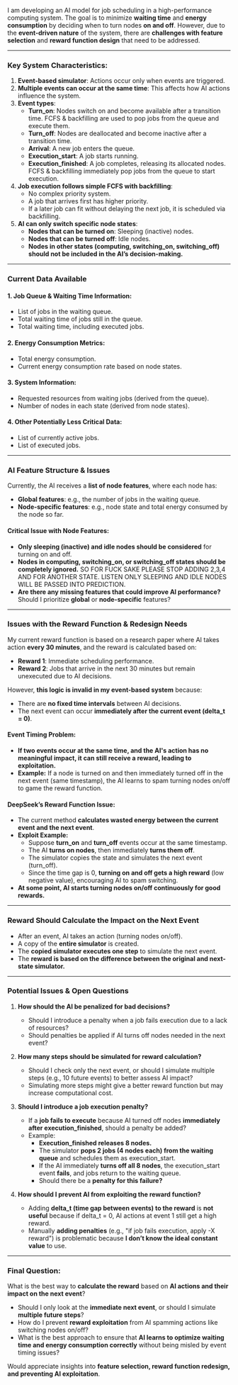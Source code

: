 I am developing an AI model for job scheduling in a high-performance computing system. The goal is to minimize **waiting time** and **energy consumption** by deciding when to turn nodes **on and off**. However, due to the **event-driven nature** of the system, there are **challenges with feature selection** and **reward function design** that need to be addressed.  

---

### **Key System Characteristics:**  
1. **Event-based simulator**: Actions occur only when events are triggered.  
2. **Multiple events can occur at the same time**: This affects how AI actions influence the system.  
3. **Event types**:  
   - **Turn_on**: Nodes switch on and become available after a transition time. FCFS & backfilling are used to pop jobs from the queue and execute them.  
   - **Turn_off**: Nodes are deallocated and become inactive after a transition time.  
   - **Arrival**: A new job enters the queue.  
   - **Execution_start**: A job starts running.  
   - **Execution_finished**: A job completes, releasing its allocated nodes. FCFS & backfilling immediately pop jobs from the queue to start execution.  
4. **Job execution follows simple FCFS with backfilling**:  
   - No complex priority system.  
   - A job that arrives first has higher priority.  
   - If a later job can fit without delaying the next job, it is scheduled via backfilling.  
5. **AI can only switch specific node states**:  
   - **Nodes that can be turned on**: Sleeping (inactive) nodes.  
   - **Nodes that can be turned off**: Idle nodes.  
   - **Nodes in other states (computing, switching_on, switching_off) should not be included in the AI’s decision-making.**  

---

### **Current Data Available**  

#### **1. Job Queue & Waiting Time Information:**  
- List of jobs in the waiting queue.  
- Total waiting time of jobs still in the queue.  
- Total waiting time, including executed jobs.  

#### **2. Energy Consumption Metrics:**  
- Total energy consumption.  
- Current energy consumption rate based on node states.  

#### **3. System Information:**  
- Requested resources from waiting jobs (derived from the queue).  
- Number of nodes in each state (derived from node states).  

#### **4. Other Potentially Less Critical Data:**  
- List of currently active jobs.  
- List of executed jobs.  

---

### **AI Feature Structure & Issues**  

Currently, the AI receives a **list of node features**, where each node has:  
- **Global features**: e.g., the number of jobs in the waiting queue.  
- **Node-specific features**: e.g., node state and total energy consumed by the node so far.  

#### **Critical Issue with Node Features:**  
- **Only sleeping (inactive) and idle nodes should be considered** for turning on and off.  
- **Nodes in computing, switching_on, or switching_off states should be completely ignored.**  SO FOR FUCK SAKE PLEASE STOP ADDING 2,3,4 AND FOR ANOTHER STATE. LISTEN ONLY SLEEPING AND IDLE NODES WILL BE PASSED INTO PREDICTION.
- **Are there any missing features that could improve AI performance?** Should I prioritize **global** or **node-specific** features?  

---

### **Issues with the Reward Function & Redesign Needs**  

My current reward function is based on a research paper where AI takes action **every 30 minutes**, and the reward is calculated based on:  
- **Reward 1**: Immediate scheduling performance.  
- **Reward 2**: Jobs that arrive in the next 30 minutes but remain unexecuted due to AI decisions.  

However, **this logic is invalid in my event-based system** because:  
- There are **no fixed time intervals** between AI decisions.  
- The next event can occur **immediately after the current event (delta_t = 0)**.  

#### **Event Timing Problem:**  
- **If two events occur at the same time, and the AI's action has no meaningful impact, it can still receive a reward, leading to exploitation.**  
- **Example:** If a node is turned on and then immediately turned off in the next event (same timestamp), the AI learns to spam turning nodes on/off to game the reward function.  

#### **DeepSeek’s Reward Function Issue:**  
- The current method **calculates wasted energy between the current event and the next event**.  
- **Exploit Example:**  
  - Suppose **turn_on** and **turn_off** events occur at the same timestamp.  
  - The AI **turns on nodes**, then immediately **turns them off**.  
  - The simulator copies the state and simulates the next event (turn_off).  
  - Since the time gap is 0, **turning on and off gets a high reward** (low negative value), encouraging AI to spam switching.  
- **At some point, AI starts turning nodes on/off continuously for good rewards.**  

---

### **Reward Should Calculate the Impact on the Next Event**  
- After an event, AI takes an action (turning nodes on/off).  
- A copy of the **entire simulator** is created.  
- The **copied simulator executes one step** to simulate the next event.  
- The **reward is based on the difference between the original and next-state simulator.**  

---

### **Potential Issues & Open Questions**  

1. **How should the AI be penalized for bad decisions?**  
   - Should I introduce a penalty when a job fails execution due to a lack of resources?  
   - Should penalties be applied if AI turns off nodes needed in the next event?  

2. **How many steps should be simulated for reward calculation?**  
   - Should I check only the next event, or should I simulate multiple steps (e.g., 10 future events) to better assess AI impact?  
   - Simulating more steps might give a better reward function but may increase computational cost.  

3. **Should I introduce a job execution penalty?**  
   - If a **job fails to execute** because AI turned off nodes **immediately after execution_finished**, should a penalty be added?  
   - Example:  
     - **Execution_finished releases 8 nodes.**  
     - The simulator **pops 2 jobs (4 nodes each) from the waiting queue** and schedules them as execution_start.  
     - If the AI immediately **turns off all 8 nodes**, the execution_start event **fails**, and jobs return to the waiting queue.  
     - Should there be a **penalty for this failure?**  

4. **How should I prevent AI from exploiting the reward function?**  
   - Adding **delta_t (time gap between events) to the reward** is **not useful** because if delta_t = 0, AI actions at event 1 still get a high reward.  
   - Manually **adding penalties** (e.g., "if job fails execution, apply -X reward") is problematic because **I don’t know the ideal constant value** to use.  

---

### **Final Question:**  
What is the best way to **calculate the reward** based on **AI actions and their impact on the next event**?  
- Should I only look at the **immediate next event**, or should I simulate **multiple future steps**?  
- How do I prevent **reward exploitation** from AI spamming actions like switching nodes on/off?  
- What is the best approach to ensure that **AI learns to optimize waiting time and energy consumption correctly** without being misled by event timing issues?  

Would appreciate insights into **feature selection, reward function redesign, and preventing AI exploitation**.